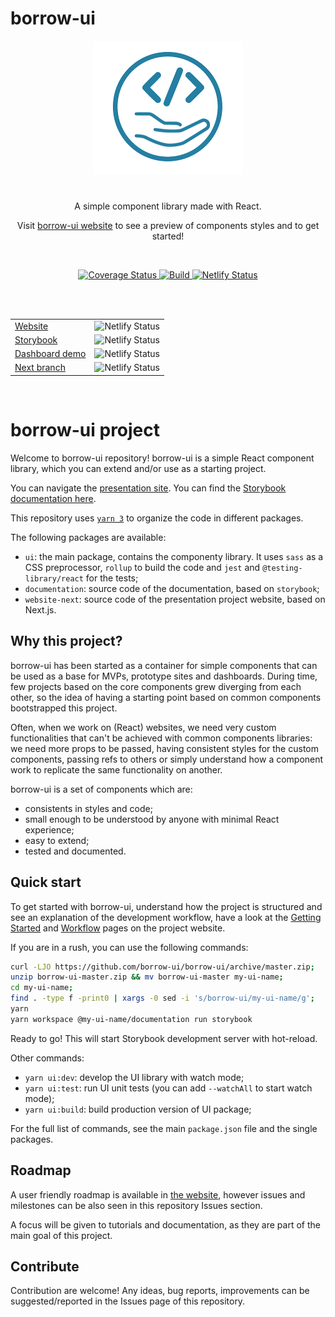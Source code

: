 # borrow-ui

<p align="center" style="padding: 10px; background-color: white; margin-right: auto; margin-left: auto; width: 220px; margin-bottom: 10px;">
  <img src="./assets/images/logo-color-192.png" height="192"/>
</p>

<br />

<p align="center">
    A simple component library made with React.
</p>
<p align="center">
  Visit <a href="https://www.borrow-ui.dev/">borrow-ui website</a> to see a preview of components styles and to get started!
</p>

<br />

<p align="center">
    <a href="https://coveralls.io/github/borrow-ui/borrow-ui">
        <img
            src="https://coveralls.io/repos/github/borrow-ui/borrow-ui/badge.svg" alt="Coverage Status"
        />
    </a>
    <a href="https://app.travis-ci.com/github/borrow-ui/borrow-ui">
        <img
            src="https://app.travis-ci.com/borrow-ui/borrow-ui.svg?branch=master" alt="Build"
        />
    </a>
    <a href="https://badge.fury.io/js/@borrow-ui%2Fui">
        <img
            src="https://badge.fury.io/js/@borrow-ui%2Fui.svg" alt="Netlify Status"
        />
    </a>
</p>

<br />
<br />

<div align="center">
    <table>
        <tr>
            <td>
                <a href="https://www.borrow-ui.dev/">Website</a>
            </td>
            <td>
                <img
                    src="https://api.netlify.com/api/v1/badges/b864dbfe-a246-474b-9ee9-a036cb13423e/deploy-status" alt="Netlify Status"
                />
            </td>
        </tr>
        <tr>
            <td>
            <a href="https://docs.borrow-ui.dev/">Storybook</a>
            </td>
            <td>
                <img
                    src="https://api.netlify.com/api/v1/badges/b8ed96f0-009b-4325-a5a2-a1026b2b4fc8/deploy-status" alt="Netlify Status"
                />
            </td>
        </tr>
        <tr>
            <td>
                <a href="https://dashboard.borrow-ui.dev/">Dashboard demo</a>
            </td>
            <td>
                <img
                    src="https://api.netlify.com/api/v1/badges/5b80574a-c68a-4616-b599-9610ae3c7fa9/deploy-status" alt="Netlify Status"
                />
            </td>
        </tr>
        <tr>
            <td>
                <a href="https://next.borrow-ui.dev/">Next branch</a>
            </td>
            <td>
                <img
                    src="https://api.netlify.com/api/v1/badges/4f38958f-a89c-40dc-bf1e-863251a1689a/deploy-status" alt="Netlify Status"
                />
            </td>
        </tr>
    </table>
</div>

<br />

# borrow-ui project

Welcome to borrow-ui repository! borrow-ui is a simple React component library, which you can extend and/or use as a starting project.

You can navigate the [presentation site](https://www.borrow-ui.dev/).
You can find the [Storybook documentation here](https://docs.borrow-ui.dev/).

This repository uses [`yarn 3`](https://yarnpkg.com/) to organize the code in different packages.

The following packages are available:

- `ui`: the main package, contains the componenty library. It uses `sass` as a CSS preprocessor, `rollup` to build the code and `jest` and `@testing-library/react` for the tests;
- `documentation`: source code of the documentation, based on `storybook`;
- `website-next`: source code of the presentation project website, based on Next.js.

## Why this project?

borrow-ui has been started as a container for simple components that can be used as a base for MVPs, prototype sites and dashboards.
During time, few projects based on the core components grew diverging from each other, so the idea of having a starting point based on common components bootstrapped this project.

Often, when we work on (React) websites, we need very custom functionalities that can't be achieved with common components libraries: we need more props to be passed, having consistent styles for the custom components, passing refs to others or simply understand how a component work to replicate the same functionality on another.

borrow-ui is a set of components which are:

- consistents in styles and code;
- small enough to be understood by anyone with minimal React experience;
- easy to extend;
- tested and documented.

## Quick start

To get started with borrow-ui, understand how the project is structured and see an explanation of the development workflow, have a look at the
[Getting Started](https://www.borrow-ui.dev/getting-started/getting-started) and
[Workflow](https://www.borrow-ui.dev/workflow) pages on the project website.

If you are in a rush, you can use the following commands:

```bash
curl -LJO https://github.com/borrow-ui/borrow-ui/archive/master.zip;
unzip borrow-ui-master.zip && mv borrow-ui-master my-ui-name;
cd my-ui-name;
find . -type f -print0 | xargs -0 sed -i 's/borrow-ui/my-ui-name/g';
yarn
yarn workspace @my-ui-name/documentation run storybook
```

Ready to go! This will start Storybook development server with hot-reload.

Other commands:

- `yarn ui:dev`: develop the UI library with watch mode;
- `yarn ui:test`: run UI unit tests (you can add `--watchAll` to start watch mode);
- `yarn ui:build`: build production version of UI package;

For the full list of commands, see the main `package.json` file and the single packages.

## Roadmap

A user friendly roadmap is available in [the website](https://www.borrow-ui.dev/roadmap), however issues and milestones can be also seen in this repository Issues section.

A focus will be given to tutorials and documentation, as they are part of the main goal of this project.

## Contribute

Contribution are welcome! Any ideas, bug reports, improvements can be suggested/reported in the Issues page of this repository.
